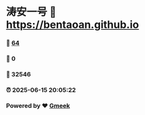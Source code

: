 # 涛安一号 :link: https://bentaoan.github.io 
### :page_facing_up: [64](https://bentaoan.github.io/tag.html) 
### :speech_balloon: 0 
### :hibiscus: 32546 
### :alarm_clock: 2025-06-15 20:05:22 
### Powered by :heart: [Gmeek](https://github.com/Meekdai/Gmeek)
